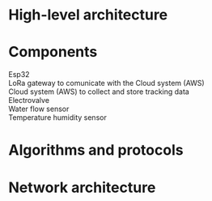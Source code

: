 # High-level architecture 


# Components
Esp32 <br/>
LoRa gateway to comunicate with the Cloud system (AWS) <br/>
Cloud system (AWS) to collect and store tracking data <br/>
Electrovalve <br/>
Water flow sensor <br/>
Temperature humidity sensor <br/>



# Algorithms and protocols 


# Network architecture 




